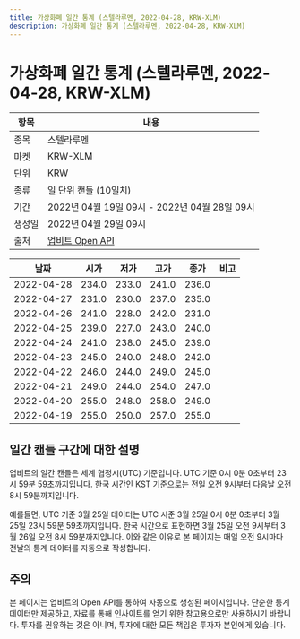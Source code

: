 ```yaml
---
title: 가상화폐 일간 통계 (스텔라루멘, 2022-04-28, KRW-XLM)
description: 가상화폐 일간 통계 (스텔라루멘, 2022-04-28, KRW-XLM)
---
```



가상화폐 일간 통계 (스텔라루멘, 2022-04-28, KRW-XLM)
===

|항목|내용|
|--|--|
|종목|스텔라루멘|
|마켓|KRW-XLM|
|단위|KRW|
|종류|일 단위 캔들 (10일치)|
|기간|2022년 04월 19일 09시 - 2022년 04월 28일 09시|
|생성일|2022년 04월 29일 09시|
|출처|[업비트 Open API](https://docs.upbit.com)|


|날짜|시가|저가|고가|종가|비고|
|--|--|--|--|--|--|
|2022-04-28|234.0|233.0|241.0|236.0|    |
|2022-04-27|231.0|230.0|237.0|235.0|    |
|2022-04-26|241.0|228.0|242.0|231.0|    |
|2022-04-25|239.0|227.0|243.0|240.0|    |
|2022-04-24|241.0|238.0|245.0|239.0|    |
|2022-04-23|245.0|240.0|248.0|242.0|    |
|2022-04-22|246.0|244.0|249.0|245.0|    |
|2022-04-21|249.0|244.0|254.0|247.0|    |
|2022-04-20|255.0|248.0|258.0|249.0|    |
|2022-04-19|255.0|250.0|257.0|255.0|    |


일간 캔들 구간에 대한 설명
---


업비트의 일간 캔들은 세계 협정시(UTC) 기준입니다. 
UTC 기준 0시 0분 0초부터 23시 59분 59초까지입니다. 
한국 시간인 KST 기준으로는 전일 오전 9시부터 다음날 오전 8시 59분까지입니다. 


예를들면, UTC 기준 3월 25일 데이터는 UTC 시준 3월 25일 0시 0분 0초부터 3월 25일 23시 59분 59초까지입니다. 
한국 시간으로 표현하면 3월 25일 오전 9시부터 3월 26일 오전 8시 59분까지입니다. 
이와 같은 이유로 본 페이지는 매일 오전 9시마다 전날의 통계 데이터를 자동으로 작성합니다. 


주의
---


본 페이지는 업비트의 Open API를 통하여 자동으로 생성된 페이지입니다. 
단순한 통계 데이터만 제공하고, 자료를 통해 인사이트를 얻기 위한 참고용으로만 사용하시기 바랍니다. 
투자를 권유하는 것은 아니며, 투자에 대한 모든 책임은 투자자 본인에게 있습니다. 
